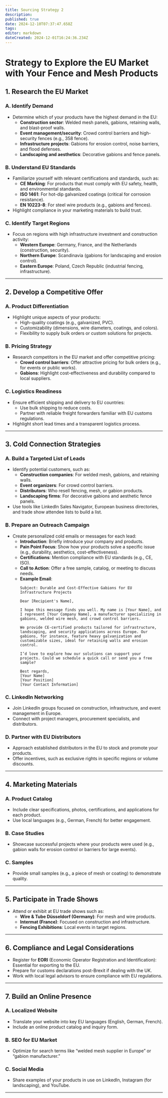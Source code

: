 ```yaml
---
title: Sourcing Strategy 2
description: 
published: true
date: 2024-12-10T07:37:47.658Z
tags: 
editor: markdown
dateCreated: 2024-12-01T16:24:36.234Z
---
```


# Strategy to Explore the EU Market with Your Fence and Mesh Products


## 1. Research the EU Market

### A. Identify Demand
- Determine which of your products have the highest demand in the EU:
  - **Construction sector**: Welded mesh panels, gabions, retaining walls, and blast-proof walls.
  - **Event management/security**: Crowd control barriers and high-security fences (e.g., 358 fence).
  - **Infrastructure projects**: Gabions for erosion control, noise barriers, and flood defenses.
  - **Landscaping and aesthetics**: Decorative gabions and fence panels.

### B. Understand EU Standards
- Familiarize yourself with relevant certifications and standards, such as:
  - **CE Marking**: For products that must comply with EU safety, health, and environmental standards.
  - **ISO 1461**: For hot-dip galvanized coatings (critical for corrosion resistance).
  - **EN 10223-8**: For steel wire products (e.g., gabions and fences).
- Highlight compliance in your marketing materials to build trust.

### C. Identify Target Regions
- Focus on regions with high infrastructure investment and construction activity:
  - **Western Europe**: Germany, France, and the Netherlands (construction, security).
  - **Northern Europe**: Scandinavia (gabions for landscaping and erosion control).
  - **Eastern Europe**: Poland, Czech Republic (industrial fencing, infrastructure).

---

## 2. Develop a Competitive Offer

### A. Product Differentiation
- Highlight unique aspects of your products:
  - High-quality coatings (e.g., galvanized, PVC).
  - Customizability (dimensions, wire diameters, coatings, and colors).
  - Flexibility to supply bulk orders or custom solutions for projects.

### B. Pricing Strategy
- Research competitors in the EU market and offer competitive pricing:
  - **Crowd control barriers**: Offer attractive pricing for bulk orders (e.g., for events or public works).
  - **Gabions**: Highlight cost-effectiveness and durability compared to local suppliers.

### C. Logistics Readiness
- Ensure efficient shipping and delivery to EU countries:
  - Use bulk shipping to reduce costs.
  - Partner with reliable freight forwarders familiar with EU customs regulations.
- Highlight short lead times and a transparent logistics process.

---

## 3. Cold Connection Strategies

### A. Build a Targeted List of Leads
- Identify potential customers, such as:
  - **Construction companies**: For welded mesh, gabions, and retaining walls.
  - **Event organizers**: For crowd control barriers.
  - **Distributors**: Who resell fencing, mesh, or gabion products.
  - **Landscaping firms**: For decorative gabions and aesthetic fence panels.
- Use tools like LinkedIn Sales Navigator, European business directories, and trade show attendee lists to build a list.

### B. Prepare an Outreach Campaign
- Create personalized cold emails or messages for each lead:
  - **Introduction**: Briefly introduce your company and products.
  - **Pain Point Focus**: Show how your products solve a specific issue (e.g., durability, aesthetics, cost-effectiveness).
  - **Certifications**: Mention compliance with EU standards (e.g., CE, ISO).
  - **Call to Action**: Offer a free sample, catalog, or meeting to discuss needs.
  - **Example Email**:
    ```
    Subject: Durable and Cost-Effective Gabions for EU Infrastructure Projects
    
    Dear [Recipient's Name],
    
    I hope this message finds you well. My name is [Your Name], and I represent [Your Company Name], a manufacturer specializing in gabions, welded wire mesh, and crowd control barriers.
    
    We provide CE-certified products tailored for infrastructure, landscaping, and security applications across Europe. Our gabions, for instance, feature heavy galvanization and customizable sizes, ideal for retaining walls and erosion control.
    
    I’d love to explore how our solutions can support your projects. Could we schedule a quick call or send you a free sample?
    
    Best regards,  
    [Your Name]  
    [Your Position]  
    [Your Contact Information]
    ```

### C. LinkedIn Networking
- Join LinkedIn groups focused on construction, infrastructure, and event management in Europe.
- Connect with project managers, procurement specialists, and distributors.

### D. Partner with EU Distributors
- Approach established distributors in the EU to stock and promote your products.
- Offer incentives, such as exclusive rights in specific regions or volume discounts.

---

## 4. Marketing Materials

### A. Product Catalog
- Include clear specifications, photos, certifications, and applications for each product.
- Use local languages (e.g., German, French) for better engagement.

### B. Case Studies
- Showcase successful projects where your products were used (e.g., gabion walls for erosion control or barriers for large events).

### C. Samples
- Provide small samples (e.g., a piece of mesh or coating) to demonstrate quality.

---

## 5. Participate in Trade Shows
- Attend or exhibit at EU trade shows such as:
  - **Wire & Tube Düsseldorf (Germany)**: For mesh and wire products.
  - **Intermat (France)**: Focused on construction and infrastructure.
  - **Fencing Exhibitions**: Local events in target regions.

---

## 6. Compliance and Legal Considerations
- Register for **EORI** (Economic Operator Registration and Identification): Essential for exporting to the EU.
- Prepare for customs declarations post-Brexit if dealing with the UK.
- Work with local legal advisors to ensure compliance with EU regulations.

---

## 7. Build an Online Presence

### A. Localized Website
- Translate your website into key EU languages (English, German, French).
- Include an online product catalog and inquiry form.

### B. SEO for EU Market
- Optimize for search terms like “welded mesh supplier in Europe” or “gabion manufacturer.”

### C. Social Media
- Share examples of your products in use on LinkedIn, Instagram (for landscaping), and YouTube.

---

